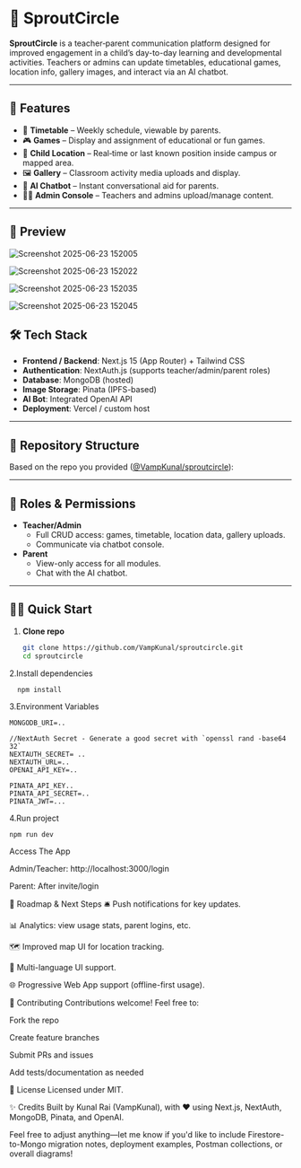 # 🌱 SproutCircle

**SproutCircle** is a teacher‑parent communication platform designed for improved engagement in a child’s day-to-day learning and developmental activities. Teachers or admins can update timetables, educational games, location info, gallery images, and interact via an AI chatbot.

---

## 🚀 Features

- 📅 **Timetable** – Weekly schedule, viewable by parents.
- 🎮 **Games** – Display and assignment of educational or fun games.
- 📍 **Child Location** – Real‑time or last known position inside campus or mapped area.
- 🖼️ **Gallery** – Classroom activity media uploads and display.
- 🤖 **AI Chatbot** – Instant conversational aid for parents.
- 🧑‍🏫 **Admin Console** – Teachers and admins upload/manage content.

---
## 📸 Preview

![Screenshot 2025-06-23 152005](https://github.com/user-attachments/assets/f4eab620-a6d3-4644-a520-f76982a83401)

![Screenshot 2025-06-23 152022](https://github.com/user-attachments/assets/b8e3866e-9991-4bcb-98e4-c25e0784ce43)

![Screenshot 2025-06-23 152035](https://github.com/user-attachments/assets/8fee9615-1359-49d8-826d-500a7b18e989)

![Screenshot 2025-06-23 152045](https://github.com/user-attachments/assets/680564f7-794c-4bb8-93a8-11aae5fc9097)





## 🛠️ Tech Stack

- **Frontend / Backend**: Next.js 15 (App Router) + Tailwind CSS
- **Authentication**: NextAuth.js (supports teacher/admin/parent roles)
- **Database**: MongoDB (hosted)
- **Image Storage**: Pinata (IPFS-based)
- **AI Bot**: Integrated OpenAI API
- **Deployment**: Vercel / custom host

---

## 📁 Repository Structure

Based on the repo you provided ([@VampKunal/sproutcircle](https://github.com/VampKunal/sproutcircle)):


---

## 🔐 Roles & Permissions

- **Teacher/Admin**
  - Full CRUD access: games, timetable, location data, gallery uploads.
  - Communicate via chatbot console.
- **Parent**
  - View-only access for all modules.
  - Chat with the AI chatbot.

---

## 🧑‍💻 Quick Start

1. **Clone repo**
   ```bash
   git clone https://github.com/VampKunal/sproutcircle.git
   cd sproutcircle
   
2.Install dependencies
    
      npm install


3.Environment Variables
    

    MONGODB_URI=..

    //NextAuth Secret - Generate a good secret with `openssl rand -base64 32`
    NEXTAUTH_SECRET= ..
    NEXTAUTH_URL=..
    OPENAI_API_KEY=..
    
    PINATA_API_KEY..
    PINATA_API_SECRET=..
    PINATA_JWT=...

 
4.Run project

    npm run dev
    
Access The App

Admin/Teacher: http://localhost:3000/login

Parent: After invite/login

🔮 Roadmap & Next Steps
🛎️ Push notifications for key updates.

📊 Analytics: view usage stats, parent logins, etc.

🗺️ Improved map UI for location tracking.

👥 Multi-language UI support.

🌐 Progressive Web App support (offline-first usage).

🤝 Contributing
Contributions welcome! Feel free to:

Fork the repo

Create feature branches

Submit PRs and issues

Add tests/documentation as needed

📜 License
Licensed under MIT.

✨ Credits
Built by Kunal Rai (VampKunal), with ❤️ using Next.js, NextAuth, MongoDB, Pinata, and OpenAI.

Feel free to adjust anything—let me know if you'd like to include Firestore-to-Mongo migration notes, deployment examples, Postman collections, or overall diagrams!













